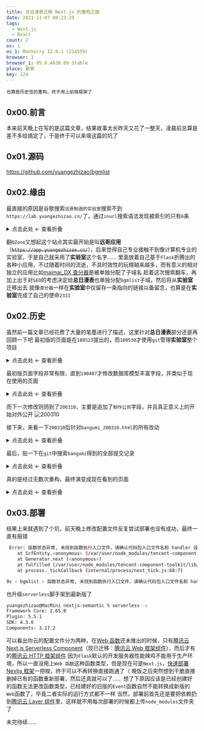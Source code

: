 ```yaml
---
title: 总日漫表迁移 Next.js 的重构之路
date: 2021-11-07 00:23:29
tags:
  - Next.js
  - React
count: 2
os: 1
os_1: Monterry 12.0.1 (21A559)
browser: 1
browser_1: 95.0.4638.69 Stable
place: 新家
key: 124
---
```

    也算是历史性的重构，终于用上前端框架了
<!-- more -->
## 0x00.前言
本来前天晚上在写的是这篇文章，结果故事太长昨天又花了一整天，凌晨前总算是差不多给搞定了，于是终于可以来填这篇的坑了

## 0x01.源码
https://github.com/yuangezhizao/bgmlist

## 0x02.缘由
最直接的原因是谷歌搜索`远哥制造的实验室`搜索不到`https://lab.yuangezhizao.cn/`了，通过`inurl`搜索语法发现被索引的只有`6`条

<details><summary>点击此处 ← 查看折叠</summary>

![inurl](https://i1.yuangezhizao.cn/macOS/20211107003123.png!webp)

</details>

翻`QZone`又想起这个站点其实最开始是叫**远哥应用**（~~`https://app.yuangezhizao.cn/`~~），后来觉得自己专业接触不到像计算机专业的实验室，于是自己就采用了**实验室**这个名字……
里面放着自己基于`Flask`折腾出的各种小应用，不过随着时间的流逝，不具时效性的玩楞越来越多，而有意义的相对独立的应用比如[maimai_DX 查分器](https://maimai.yuangezhizao.cn/)是被单独分配了子域名
趁着这次搜索翻车，再加上出于对`SEO`的考虑决定给**总日漫表**也单独分配`bgmlist`子域，然后将从**实验室**迁移出去
就像`查分器`一样在**实验室**中仅留存一条指向的链接以备留念，也算是在**实验室**完成了自己的使命`2333`

## 0x02.历史
虽然前一篇文章已经花费了大量的笔墨进行了描述，这里针对**总日漫表**部分还是再回顾一下吧
最初版的页面是在`180523`提出的，而`180530`才使用`git`管理**实验室**整个项目

<details><summary>点击此处 ← 查看折叠</summary>

![最初版](https://i1.yuangezhizao.cn/macOS/20211106222500.png!webp)

</details>

最初版页面字段非常有限，直到`190407`才修改数据库模型丰富字段，并类似于现在使用的页面

<details><summary>点击此处 ← 查看折叠</summary>

![190407](https://i1.yuangezhizao.cn/macOS/QQ20211107-005749@2x.png!webp)

</details>

而下一次修改则鸽到了`200310`，主要是追加了`制作公司`字段，并且真正意义上的开始对外公开
![200310](https://i1.yuangezhizao.cn/macOS/20211106225742.png!webp)

接下来，来看一下`200310`后针对`bangumi_200310.html`的所有改动

<details><summary>点击此处 ← 查看折叠</summary>

![bangumi_200310.html](https://i1.yuangezhizao.cn/macOS/20211107011431.png!webp)

</details>

最后，贴一下在`git`中搜索`bangumi`得到的全部提交记录

<details><summary>点击此处 ← 查看折叠</summary>

![1](https://i1.yuangezhizao.cn/macOS/20211107010940.png!webp)
![2](https://i1.yuangezhizao.cn/macOS/20211107011039.png!webp)

</details>

真的是经过无数次重构，最终演变成现在看到的页面

<details><summary>点击此处 ← 查看折叠</summary>

![201004](https://i1.yuangezhizao.cn/macOS/20211106231042.png!webp)

</details>

## 0x03.部署
结果上来就遇到了个坑，前天晚上修改配置文件反复尝试部署也没有成功，最终一直有报错
``` bash
 Error: 函数状态异常, 未找到函数执行入口文件，请确认代码包入口文件名和 handler 设置是否对应或代码压缩包是否正常。
    at ScfEntity.<anonymous> (/var/user/node_modules/tencent-component-toolkit/lib/modules/scf/entities/scf.js:260:23)
    at Generator.next (<anonymous>)
    at fulfilled (/var/user/node_modules/tencent-component-toolkit/lib/modules/scf/entities/scf.js:5:58)
    at process._tickCallback (internal/process/next_tick.js:68:7)

9s › bgmlist › 函数状态异常, 未找到函数执行入口文件，请确认代码包入口文件名和 handler 设置是否对应或代码压缩包是否正常。 
```
也升级`serverless`脚手架到最新版了
``` bash
yuangezhizao@MacMini nextjs-semantic % serverless -v
Framework Core: 2.65.0
Plugin: 5.5.1
SDK: 4.3.0
Components: 3.17.2
```
可以看出你云的配置文件分为两种，在[Web 函数](https://web.archive.org/web/20211108123552/https://cloud.tencent.com/document/product/583/56124)还未推出的时候，只有[腾讯云 Next.js Serverless Component](https://github.com/serverless-components/tencent-nextjs)（现已迁移：[腾讯云 Web 框架组件](https://github.com/serverless-components/tencent-framework-components)），而后才有的[腾讯云 HTTP 框架组件](https://github.com/serverless-components/tencent-http)
因为`Flask`默认的开发服务器性能辣鸡不能用于生产环境，所以一直没用上`Web 函数`这种函数类型，但是现在可是`Next.js`，[快速部署 Nextjs 框架](https://web.archive.org/web/20211108125622/https://cloud.tencent.com/document/product/583/59234)一把梭，终于可以不再转换直接跑通了（
晚饭之后突然想到干脆直接删掉已有的函数重新部署，然后还真就可以了……
想了下原因应该是已经创建好的函数无法更改函数类型，已经建好的旧版的`Event`函数自然不能转换成新版的`Web`函数了，毕竟二者实际的运行方式都不一样
当然，部署前首先还是要把依赖扔到[腾讯云 Layer 组件](https://github.com/serverless-components/tencent-layer)里，这样就不用每次部署的时候都上传`node_modules`文件夹了

未完待续……